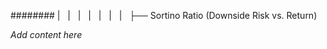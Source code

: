 ######## |   |   |   |   |   |   |   ├── Sortino Ratio (Downside Risk vs. Return)

*Add content here*